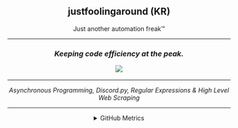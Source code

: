 <h2 align="center">justfoolingaround (KR)</h1>
<p align="center">Just another automation freak™</p>


<hr>

<h3 align="center"><i>Keeping code efficiency at the peak.</i></h2>
<p align="center">
<a href="https://discord.com/users/742641737213673483"><code><img src="https://discord.c99.nl/widget/theme-4/742641737213673483.png" height="80px"></code></a>
</p>
<hr>
<p align="center"><i>
Asynchronous Programming, Discord.py, Regular Expressions & High Level Web Scraping</i>

</p>

<hr>
<details align="center">
<summary>GitHub Metrics</summary>
<img src="./github-metrics.svg">

</details>
